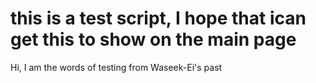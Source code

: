 # this is a test script, I hope that ican get this to show on the main page

Hi, I am the words of testing from Waseek-Ei's past

